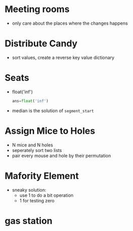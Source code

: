 # Meeting rooms

-   only care about the places where the changes happens

# Distribute Candy

-   sort values, create a reverse key value dictionary

# Seats

-   float('inf')
    ```py
    ans=float('inf')
    ```
-   median is the solution of `segment_start`

# Assign Mice to Holes

-   N mice and N holes
-   seperately sort two lists
-   pair every mouse and hole by their permutation

# Mafority Element

-   sneaky solution:
    -   use 1 to do a bit operation
    -   1 for testing zero
# gas station

